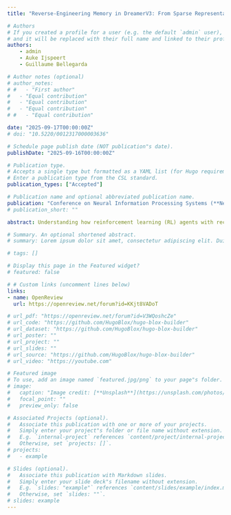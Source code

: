 ```yaml
---
title: "Reverse-Engineering Memory in DreamerV3: From Sparse Representations to Functional Circuits"

# Authors
# If you created a profile for a user (e.g. the default `admin` user), write the username (folder name) here
# and it will be replaced with their full name and linked to their profile.
authors:
    - admin
    - Auke Ijspeert
    - Guillaume Bellegarda

# Author notes (optional)
# author_notes:
# #   - "First author"
#   - "Equal contribution"
#   - "Equal contribution"
#   - "Equal contribution"
# #   - "Equal contribution"

date: "2025-09-17T00:00:00Z"
# doi: "10.5220/0012317000003636"

# Schedule page publish date (NOT publication"s date).
publishDate: "2025-09-16T00:00:00Z"

# Publication type.
# Accepts a single type but formatted as a YAML list (for Hugo requirements).
# Enter a publication type from the CSL standard.
publication_types: ["Accepted"]

# Publication name and optional abbreviated publication name.
publication: "Conference on Neural Information Processing Systems (**NeurIPS 2025, Oral at workshop CogInterp: Interpreting Cognition in Deep Learning Models**)"
# publication_short: ""

abstract: Understanding how reinforcement learning (RL) agents with recurrent neural network architectures encode and use memory remains an open question in the field of interpretability. In this work, we investigate these internal memory dynamics of DreamerV3, a state-of-the-art model-based deep RL agent. Our analysis reveals that DreamerV3 relies on sparse memory representations and on small internal subnetworks (circuits) to store and act on memory, with only a small subset of the original model parameters sufficient to control goal-directed behavior. We show that using a differentiable circuit extraction method, we can identify these subnetworks that retain full task performance with as little as 0.16% of the original parameters. Furthermore, we demonstrate that these sparse circuits emerge early in training and can retroactively improve undertrained models when applied as binary masks. Finally, we develop a gradient-based model editing approach that leverages these circuits for a reliable post hoc modification of the agent's behavior, achieving an average edit success rate of 90%. Our work demonstrates how sparse memory circuits provide a powerful lever for understanding and editing deep RL systems.

# Summary. An optional shortened abstract.
# summary: Lorem ipsum dolor sit amet, consectetur adipiscing elit. Duis posuere tellus ac convallis placerat. Proin tincidunt magna sed ex sollicitudin condimentum.

# tags: []

# Display this page in the Featured widget?
# featured: false

# # Custom links (uncomment lines below)
links:
- name: OpenReview
  url: https://openreview.net/forum?id=KKjt8VADoT

# url_pdf: "https://openreview.net/forum?id=V3WQoshcZe"
# url_code: "https://github.com/HugoBlox/hugo-blox-builder"
# url_dataset: "https://github.com/HugoBlox/hugo-blox-builder"
# url_poster: ""
# url_project: ""
# url_slides: ""
# url_source: "https://github.com/HugoBlox/hugo-blox-builder"
# url_video: "https://youtube.com"

# Featured image
# To use, add an image named `featured.jpg/png` to your page"s folder.
# image:
#   caption: "Image credit: [**Unsplash**](https://unsplash.com/photos/pLCdAaMFLTE)"
#   focal_point: ""
#   preview_only: false

# Associated Projects (optional).
#   Associate this publication with one or more of your projects.
#   Simply enter your project"s folder or file name without extension.
#   E.g. `internal-project` references `content/project/internal-project/index.md`.
#   Otherwise, set `projects: []`.
# projects:
#   - example

# Slides (optional).
#   Associate this publication with Markdown slides.
#   Simply enter your slide deck"s filename without extension.
#   E.g. `slides: "example"` references `content/slides/example/index.md`.
#   Otherwise, set `slides: ""`.
# slides: example
---
```





<!-- {{% callout note %}}
Click the _Cite_ button above to demo the feature to enable visitors to import publication metadata into their reference management software.
{{% /callout %}}

{{% callout note %}}
Create your slides in Markdown - click the _Slides_ button to check out the example.
{{% /callout %}}

Add the publication"s **full text** or **supplementary notes** here. You can use rich formatting such as including [code, math, and images](https://docs.hugoblox.com/content/writing-markdown-latex/). -->
